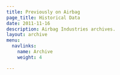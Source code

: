 ```yaml
---
title: Previously on Airbag
page_title: Historical Data
date: 2011-11-16
description: Airbag Industries archives.
layout: archive
menu:
  navlinks:
    name: Archive
    weight: 4

---
```


